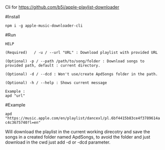 Cli for https://github.com/b5i/apple-playlist-downloader

#Install

`npm i -g apple-music-downloader-cli`

#Run
```
HELP 

(Required)   / -u / --url "URL" : Download playlist with provided URL

(Optional) -p / --path /path/to/song/folder : Download songs to provided path, default : current directory.

(Optional) -d / --dcd : Won't use/create ApdSongs folder in the path.

(Optional) -h / --help : Shows current message

Example :
apd "url"
```
#Example 

`apd "https://music.apple.com/en/playlist/dancexl/pl.6bf4415b83ce4f3789614ac4c3675740?l=en" `

Will download the playlist in the current working direcotry and save the songs in a created folder named ApdSongs, to avoid the folder and just download in the cwd just add -d or -dcd parameter.

